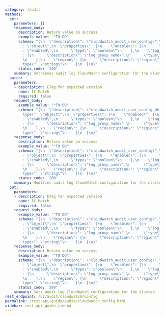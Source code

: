 ```yaml
---
category: /audit
methods:
  get:
    parameters: []
    response_body:
      description: Return value on success
      example_value: '"TO DO"'
      schema: "{\n  \"description\": \"cloudwatch_audit_user_config\",\n  \"type\"\
        : \"object\",\n  \"properties\": {\n    \"enabled\": {\n      \"description\"\
        : \"enabled\",\n      \"type\": \"boolean\"\n    },\n    \"log_group_name\"\
        : {\n      \"description\": \"log_group_name\",\n      \"type\": \"string\"\
        \n    },\n    \"region\": {\n      \"description\": \"region\",\n      \"\
        type\": \"string\"\n    }\n  }\n}"
      status_code: '200'
    summary: Retrieves audit log CloudWatch configuration for the cluster.
  patch:
    parameters:
    - description: ETag for expected version
      name: If-Match
      required: false
    request_body:
      example_value: '"TO DO"'
      schema: "{\n  \"description\": \"cloudwatch_audit_user_config_delta\",\n  \"\
        type\": \"object\",\n  \"properties\": {\n    \"enabled\": {\n      \"description\"\
        : \"enabled\",\n      \"type\": \"boolean\"\n    },\n    \"log_group_name\"\
        : {\n      \"description\": \"log_group_name\",\n      \"type\": \"string\"\
        \n    },\n    \"region\": {\n      \"description\": \"region\",\n      \"\
        type\": \"string\"\n    }\n  }\n}"
    response_body:
      description: Return value on success
      example_value: '"TO DO"'
      schema: "{\n  \"description\": \"cloudwatch_audit_user_config\",\n  \"type\"\
        : \"object\",\n  \"properties\": {\n    \"enabled\": {\n      \"description\"\
        : \"enabled\",\n      \"type\": \"boolean\"\n    },\n    \"log_group_name\"\
        : {\n      \"description\": \"log_group_name\",\n      \"type\": \"string\"\
        \n    },\n    \"region\": {\n      \"description\": \"region\",\n      \"\
        type\": \"string\"\n    }\n  }\n}"
      status_code: '200'
    summary: Modifies audit log CloudWatch configuration for the cluster.
  put:
    parameters:
    - description: ETag for expected version
      name: If-Match
      required: false
    request_body:
      example_value: '"TO DO"'
      schema: "{\n  \"description\": \"cloudwatch_audit_user_config\",\n  \"type\"\
        : \"object\",\n  \"properties\": {\n    \"enabled\": {\n      \"description\"\
        : \"enabled\",\n      \"type\": \"boolean\"\n    },\n    \"log_group_name\"\
        : {\n      \"description\": \"log_group_name\",\n      \"type\": \"string\"\
        \n    },\n    \"region\": {\n      \"description\": \"region\",\n      \"\
        type\": \"string\"\n    }\n  }\n}"
    response_body:
      description: Return value on success
      example_value: '"TO DO"'
      schema: "{\n  \"description\": \"cloudwatch_audit_user_config\",\n  \"type\"\
        : \"object\",\n  \"properties\": {\n    \"enabled\": {\n      \"description\"\
        : \"enabled\",\n      \"type\": \"boolean\"\n    },\n    \"log_group_name\"\
        : {\n      \"description\": \"log_group_name\",\n      \"type\": \"string\"\
        \n    },\n    \"region\": {\n      \"description\": \"region\",\n      \"\
        type\": \"string\"\n    }\n  }\n}"
      status_code: '200'
    summary: Sets audit log CloudWatch configuration for the cluster.
rest_endpoint: /v1/audit/cloudwatch/config
permalink: /rest-api-guide/audit/cloudwatch_config.html
sidebar: rest_api_guide_sidebar
---
```

